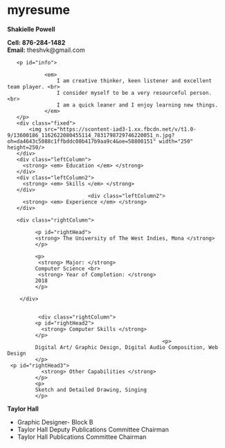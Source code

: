 # myresume

<!DOCTYPE html>
<html>

<head>
  <title>Resume</title>
  <style type="text/css">
  <!--

  -->
  </style>
</head>

<body>
       <div id="header">
           <strong>
           Shakielle Powell
           </strong>
       </div>
       <p id="info">
                <strong>
                Cell: 876-284-1482  <br>
                Email:</strong> theshvk@gmail.com
       </p>

       <p id="info">

                <em>
                    I am creative thinker, keen listener and excellent team player. <br>
                    I consider myself to be a very resourceful person. <br>
                    I am a quick leaner and I enjoy learning new things.
                </em>
       </p>
       <div class="fixed">
           <img src="https://scontent-iad3-1.xx.fbcdn.net/v/t1.0-9/13600186_1162622080455114_7831798729746220051_n.jpg?oh=da4643c5088c1ffbddc08b417b9aa9c4&oe=58808151" width="250" height=250/>
       </div>
       <div class="leftColumn">
         <strong> <em> Education </em> </strong>
       </div>
       <div class="leftColumn2">
         <strong> <em> Skills </em> </strong>
       </div>
                              <div class="leftColumn2">
         <strong> <em> Experience </em> </strong>
       </div>                              
       
       <div class="rightColumn">                    
       
             <p id="rightHead">
             <strong> The University of The West Indies, Mona </strong> 
             </p>
             
             <p>
              <strong> Major: </strong>
             Computer Science <br> 
              <strong> Year of Completion: </strong>
             2018 
             </p> 
             
        </div>
                                     
             
              <div class="rightColumn">                    
             <p id="rightHead2">
               <strong> Computer Skills </strong> 
             </p>
                                                      <p>
             Digital Art/ Graphic Design, Digital Audio Composition, Web Design
             </p>
     <p id="rightHead3">
               <strong> Other Capabilities </strong>  
             </p> 
             <p>         
             Sketch and Detailed Drawing, Singing
             </p>

<p id="rightHead4">
               <strong> Taylor Hall </strong> 
             </p>
                                                      <p>
                 <ul id="listFormat">
                   <li> Graphic Designer- Block B </li>
                   <li> Taylor Hall Deputy Publications Committee Chairman </li>
                   <li> Taylor Hall Publications Committee Chairman </li>
                  </ul>
             </p>
             </div>      
</body>

</html>
